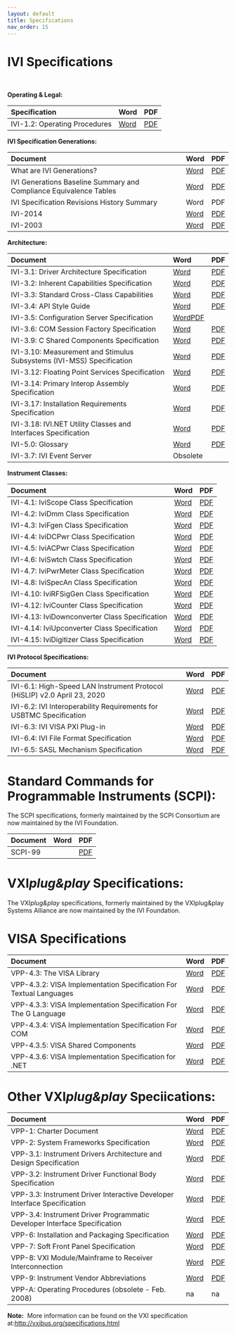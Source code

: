 ```yaml
---
layout: default
title: Specifications
nav_order: 15
---
```

# IVI Specifications

 

**Operating & Legal:**

| Specification  | Word | PDF |
|:---------------|:-----|:----|
|IVI-1.2: Operating Procedures|[Word](../downloads/Operating-Legal/IVI-1.2_OperatingProcedures_v1.9-2018-10-19.docx)|[PDF](../downloads/Operating-Legal/IVI-1.2_OperatingProcedures_v1.9-2018-10-19.pdf)|

**IVI Specification Generations:**

| Document  | Word | PDF |
|:---------------|:-----|:----|
|What are IVI Generations?|[Word](../downloads/IVI%20Generations/What%20are%20IVI%20Generations.docx)|[PDF](../downloads/IVI%20Generations/What%20are%20IVI%20Generations.pdf)|
|IVI Generations Baseline Summary and Compliance Equivalence Tables|[Word](../downloads/IVI%20Generations/IVI%20Generations%20Baseline%20Summary%20and%20Compliance%20Equivalence%20Tables.docx)|[PDF](../downloads/IVI%20Generations/IVI%20Generations%20Baseline%20Summary%20and%20Compliance%20Equivalence%20Tables.pdf)|
|IVI Specification Revisions History Summary|Word|PDF|
|IVI-2014| [Word](../downloads/IVI%20Generations/IVI%202014.docx)|[PDF](../downloads/IVI%20Generations/IVI%202014.pdf)|
|IVI-2003|[Word](../downloads/IVI%20Generations/IVI-2003.docx)|[PDF](../downloads/IVI%20Generations/IVI-2003.pdf)

**Architecture:**

| Document  | Word | PDF |
|:---------------|:-----|:----|
|IVI-3.1: Driver Architecture Specification|[Word](../downloads/Architecture%20Specifications/IVI-3.1_Architecture_2022-12-19.docx)|[PDF](../downloads/Architecture%20Specifications/IVI-3.1_Architecture_2022-12-19.pdf)|
|IVI-3.2: Inherent Capabilities Specification|[Word](../../../downloads/Architecture%20Specifications/IVI-3.2_Inherent_Capabilities_2017-02-07.doc)|[PDF](../../../downloads/Architecture%20Specifications/IVI-3.2_Inherent_Capabilities_2017-02-07.pdf)|
|IVI-3.3: Standard Cross-Class Capabilities|[Word](../../../downloads/Architecture%20Specifications/IVI-3.3_CrossClassCapabilities_2016-02-23.doc)|[PDF](../../../downloads/Architecture%20Specifications/IVI-3.3_CrossClassCapabilities_2016-02-23.pdf)|
|IVI-3.4: API Style Guide|[Word](../downloads/Architecture%20Specifications/IVI-3.4_APIStyleGuide_2020-03-24.docx)|[PDF](../downloads/Architecture%20Specifications/IVI-3.4_APIStyleGuide_2020-03-24.pdf)|
|IVI-3.5: Configuration Server Specification|[Word](../downloads/Architecture%20Specifications/IVI-3.5_ConfigurationServer_2022-12-19.docx)[PDF](../downloads/Architecture%20Specifications/IVI-3.5_ConfigurationServer_2022-12-19.pdf)|
|IVI-3.6: COM Session Factory Specification|[Word](../downloads/Architecture%20Specifications/IVI-3%206_COMFactory_v1%200\(May08\).doc)|[PDF](../downloads/Architecture%20Specifications/IVI-3%206_COMFactory_v1%200_May08_.pdf)|
|IVI-3.9: C Shared Components Specification|[Word](../downloads/Architecture%20Specifications/IVICSdCp_2013-03-06.docx)|[PDF](../downloads/Architecture%20Specifications/IVICSdCp_2013-03-06.pdf)|
|IVI-3.10: Measurement and Stimulus Subsystems (IVI-MSS) Specification|[Word](../downloads/Architecture%20Specifications/IVI-3.10_MSSSpec_v1.0.1_2008-03.doc)|[PDF](../downloads/Architecture%20Specifications/IVI-3.10_MSSSpec_v1.0.1_2008-03.pdf)|
|IVI-3.12: Floating Point Services Specification|[Word](../downloads/Architecture%20Specifications/Ivi312.doc)|[PDF](../downloads/Architecture%20Specifications/Ivi312.pdf)|
|IVI-3.14: Primary Interop Assembly Specification|[Word](../downloads/Architecture%20Specifications/IVI-3.14_Primary_Interop_Assembly_2014-11-26.doc)|[PDF](../downloads/Architecture%20Specifications/IVI-3.14_Primary_Interop_Assembly_2014-11-26.pdf)|
|IVI-3.17: Installation Requirements Specification|[Word](../downloads/Architecture%20Specifications/IVI-3.17_Installation_2022-12-19.docx)|[PDF](../downloads/Architecture%20Specifications/IVI-3.17_Installation_2022-12-19.pdf)|
|IVI-3.18: IVI.NET Utility Classes and Interfaces Specification|[Word](../downloads/Architecture%20Specifications/IVI-3%2018_%20NET_Utility_Classes_and_Interfaces_2016-02-26.doc)|[PDF](../downloads/Architecture%20Specifications/IVI-3%2018_%20NET_Utility_Classes_and_Interfaces_2016-02-26.pdf)|
|IVI-5.0: Glossary|[Word](../downloads/Architecture%20Specifications/IVI-5_Glossary_2022-12-19.docx)|[PDF](../downloads/Architecture%20Specifications/IVI-5_Glossary_2022-12-19.pdf)|
|IVI-3.7: IVI Event Server|Obsolete|||

**Instrument Classes:**

| Document  | Word | PDF |
|:---------------|:-----|:----|
|IVI-4.1: IviScope Class Specification|[Word](../downloads/Class%20Specifications/IVI-4.1_Scope_2016-10-14.doc)|[PDF](../downloads/Class%20Specifications/IVI-4.1_Scope_2016-10-14.pdf)|
|IVI-4.2: IviDmm Class Specification|[Word](../downloads/Class%20Specifications/IVI-4.2_DMM_2016-10-14.doc)|[PDF](../downloads/Class%20Specifications/IVI-4.2_DMM_2016-10-14.pdf)|
|IVI-4.3: IviFgen Class Specification|[Word](../downloads/Class%20Specifications/IVI-4.3_Fgen_2016-10-14.doc)|[PDF](../downloads/Class%20Specifications/IVI-4.3_Fgen_2016-10-14.pdf)|
|IVI-4.4: IviDCPwr Class Specification|[Word](../downloads/Class%20Specifications/IVI-4.4_DCPwr_2015-09-24.doc)|[PDF](../downloads/Class%20Specifications/IVI-4.4_DCPwr_2015-09-24.pdf)|
|IVI-4.5: IviACPwr Class Specification|[Word](../downloads/Class%20Specifications/IVI-4.5_ACPwr_2011-03-11.doc)|[PDF](../downloads/Class%20Specifications/IVI-4.5_ACPwr_2011-03-11.pdf)|
|IVI-4.6: IviSwtch Class Specification|[Word](../downloads/Class%20Specifications/IVI-4.6_Swtch_2017-03-03.doc)|[PDF](../downloads/Class%20Specifications/IVI-4.6_Swtch_2017-03-03.pdf)|
|IVI-4.7: IviPwrMeter Class Specification|[Word](../downloads/Class%20Specifications/IVI-4.7_PwrMeter_2016-10-14.doc)|[PDF](../downloads/Class%20Specifications/IVI-4.7_PwrMeter_2016-10-14%20\(2\).pdf)|
|IVI-4.8: IviSpecAn Class Specification|[Word](../downloads/Class%20Specifications/IVI-4.8_IviSpecAn_2017-03-03.doc)|[PDF](../downloads/Class%20Specifications/IVI-4.8_IviSpecAn_2017-03-03.pdf)|
|IVI-4.10: IviRFSigGen Class Specification|[Word](../downloads/Class%20Specifications/IVI-4.10_RfSigGen_2016-10-14.doc)|[PDF](../downloads/Class%20Specifications/IVI-4.10_RfSigGen_2016-10-14.pdf)|
|IVI-4.12: IviCounter Class Specification|[Word](../downloads/Class%20Specifications/IVI-4.12_Counter_2017-09-06.doc)|[PDF](../downloads/Class%20Specifications/IVI-4.12_Counter_2017-09-06.pdf)|
|IVI-4.13: IviDownconverter Class Specification|[Word](../downloads/Class%20Specifications/IVI-4.13_Downconverter_2016-10-14.doc)|[PDF](../downloads/Class%20Specifications/IVI-4.13_Downconverter_2016-10-14.pdf)|
|IVI-4.14: IviUpconverter Class Specification|[Word](../downloads/Class%20Specifications/IVI-4.14_Upconverter_2016-10-14.doc)|[PDF](../downloads/Class%20Specifications/IVI-4.14_Upconverter_2016-10-14.pdf)|
|IVI-4.15: IviDigitizer Class Specification|[Word](../downloads/Class%20Specifications/IVI-4.15_IviDigitizer_2019-06-07.docx)|[PDF](../downloads/Class%20Specifications/IVI-4.15_IviDigitizer_2019-06-07.pdf)|

**IVI Protocol Specifications:**

| Document  | Word | PDF |
|:---------------|:-----|:----|
|IVI-6.1: High-Speed LAN Instrument Protocol (HiSLIP) v2.0 April 23, 2020|[Word](../downloads/Protocol%20Specifications/IVI-6.1_HiSLIP-2.0-2020-04-23.docx)|[PDF](../downloads/Protocol%20Specifications/IVI-6.1_HiSLIP-2.0-2020-04-23.pdf)|
|IVI-6.2: IVI Interoperability Requirements for USBTMC Specification|[Word](../downloads/Architecture%20Specifications/Ivi-6%202_USBTMC_2018-11-01.docx)|[PDF](../downloads/Architecture%20Specifications/Ivi-6%202_USBTMC_2018-11-01.pdf)|
|IVI-6.3: IVI VISA PXI Plug-in|[Word](../downloads/Architecture%20Specifications/IVI-6.3_VisaPxiPlugIn_2022-12-19.docx)|[PDF](../downloads/Architecture%20Specifications/IVI-6.3_VisaPxiPlugIn_2022-12-19.pdf)|
|IVI-6.4: IVI File Format Specification|[Word](../downloads/Protocol%20Specifications/IVI-6.4_FileFormat_2014_03_07.docx)|[PDF](../downloads/Protocol%20Specifications/IVI-6.4_FileFormat_2014_03_07.pdf)|
|IVI-6.5: SASL Mechanism Specification|[Word](../downloads/Protocol%20Specifications/IVI-6.5_SASLMechanismSpecification_2022-05-19.docx)|[PDF](../downloads/Protocol%20Specifications/IVI-6.5_SASLMechanismSpecification_2022-05-19.pdf)|

# **Standard Commands for Programmable Instruments (SCPI):**
The SCPI specifications, formerly maintained by the SCPI Consortium are now maintained by the IVI Foundation.

| Document  | Word | PDF |
|:---------------|:-----|:----|
|SCPI-99||[PDF](../downloads/SCPI/scpi-99.pdf)|

# **VXI*plug&play* Specifications:**
The VXI*plug&play* specifications, formerly maintained by the VXIplug&play Systems Alliance are now maintained by the IVI Foundation.

# VISA Specifications

| Document  | Word | PDF |
|:---------------|:-----|:----|
|VPP-4.3: The VISA Library|[Word](../downloads/Architecture%20Specifications/vpp43_2022-05-19.docx)|[PDF](../downloads/Architecture%20Specifications/vpp43_2022-05-19.pdf)|
|VPP-4.3.2: VISA Implementation Specification For Textual Languages|[Word](../downloads/Architecture%20Specifications/vpp432_2022-05-19.docx)|[PDF](../downloads/Architecture%20Specifications/vpp432_2022-05-19.pdf)|
|VPP-4.3.3: VISA Implementation Specification For The G Language|[Word](../docs/vpp433_2016-02-26.doc)|[PDF](../docs/vpp433_2016-02-26.pdf)|
|VPP-4.3.4: VISA Implementation Specification For COM|[Word](../downloads/Architecture%20Specifications/vpp434_2022-12-19.docx)|[PDF](../downloads/Architecture%20Specifications/vpp434_2022-12-19.pdf)|
|VPP-4.3.5: VISA Shared Components|[Word](../downloads/Architecture%20Specifications/vpp435_2022-12-19.docx)|[PDF](../downloads/Architecture%20Specifications/vpp435_2022-12-19.pdf)|
|VPP-4.3.6: VISA Implementation Specification for .NET|[Word](../downloads/Architecture%20Specifications/vpp436_2022-12-19.docx)|[PDF](../downloads/Architecture%20Specifications/vpp436_2022-12-19.pdf)|

# Other VXI*plug&play* Speciications:

| Document  | Word | PDF |
|:---------------|:-----|:----|
|VPP-1: Charter Document|[Word](../docs/vpp1_2022-12-19.docx)|[PDF](../docs/vpp1_2022-12-19.pdf)|
|VPP-2: System Frameworks Specification|[Word](../docs/vpp2_2022-12-19.docx)|[PDF](../docs/vpp2_2022-12-19.pdf)|
|VPP-3.1: Instrument Drivers Architecture and Design Specification|[Word](../docs/vpp31.doc)|[PDF](../docs/vpp31.pdf)|
|VPP-3.2: Instrument Driver Functional Body Specification|[Word](../docs/vpp32.doc)|[PDF](../docs/vpp32.pdf)|
|VPP-3.3: Instrument Driver Interactive Developer Interface Specification|[Word](../docs/vpp33.doc)|[PDF](../docs/vpp33.pdf)|
|VPP-3.4: Instrument Driver Programmatic Developer Interface Specification|[Word](../docs/vpp34.doc)|[PDF](../docs/vpp34.pdf)|
|VPP-6: Installation and Packaging Specification|[Word](../docs/vpp6_2022-12-19.docx)|[PDF](../docs/vpp6_2022-12-19.pdf)|
|VPP-7: Soft Front Panel Specification|[Word](../docs/vpp7.doc)|[PDF](../docs/vpp7.pdf)|
|VPP-8: VXI Module/Mainframe to Receiver Interconnection|[Word](../docs/vpp8_1995-06-02.docx)|[PDF](../docs/vpp8_1995-06-02.pdf)|
|VPP-9: Instrument Vendor Abbreviations|[Word](../docs/vpp9_4.32_2022-03-02.docx)|[PDF](../docs/vpp9_4.32_2022-03-02.pdf)|
|VPP-A: Operating Procedures (obsolete - Feb. 2008)| na | na |


**Note:**  More information can be found on the VXI specification at:<http://vxibus.org/specifications.html>
